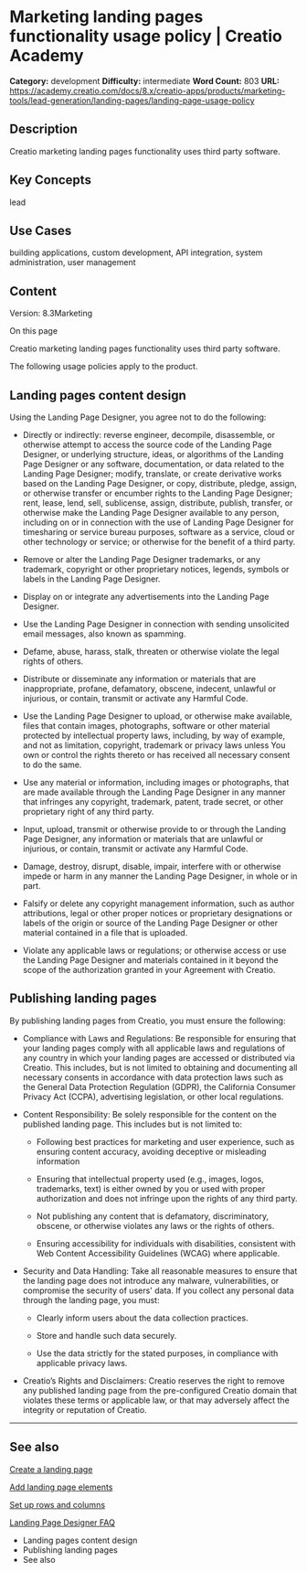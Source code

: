 # Marketing landing pages functionality usage policy | Creatio Academy

**Category:** development **Difficulty:** intermediate **Word Count:** 803
**URL:**
https://academy.creatio.com/docs/8.x/creatio-apps/products/marketing-tools/lead-generation/landing-pages/landing-page-usage-policy

## Description

Creatio marketing landing pages functionality uses third party software.

## Key Concepts

lead

## Use Cases

building applications, custom development, API integration, system
administration, user management

## Content

Version: 8.3Marketing

On this page

Creatio marketing landing pages functionality uses third party software.

The following usage policies apply to the product.

## Landing pages content design​​

Using the Landing Page Designer, you agree not to do the following:

- Directly or indirectly: reverse engineer, decompile, disassemble, or otherwise
  attempt to access the source code of the Landing Page Designer, or underlying
  structure, ideas, or algorithms of the Landing Page Designer or any software,
  documentation, or data related to the Landing Page Designer; modify,
  translate, or create derivative works based on the Landing Page Designer, or
  copy, distribute, pledge, assign, or otherwise transfer or encumber rights to
  the Landing Page Designer; rent, lease, lend, sell, sublicense, assign,
  distribute, publish, transfer, or otherwise make the Landing Page Designer
  available to any person, including on or in connection with the use of Landing
  Page Designer for timesharing or service bureau purposes, software as a
  service, cloud or other technology or service; or otherwise for the benefit of
  a third party.

- Remove or alter the Landing Page Designer trademarks, or any trademark,
  copyright or other proprietary notices, legends, symbols or labels in the
  Landing Page Designer.

- Display on or integrate any advertisements into the Landing Page Designer.

- Use the Landing Page Designer in connection with sending unsolicited email
  messages, also known as spamming.

- Defame, abuse, harass, stalk, threaten or otherwise violate the legal rights
  of others.

- Distribute or disseminate any information or materials that are inappropriate,
  profane, defamatory, obscene, indecent, unlawful or injurious, or contain,
  transmit or activate any Harmful Code.

- Use the Landing Page Designer to upload, or otherwise make available, files
  that contain images, photographs, software or other material protected by
  intellectual property laws, including, by way of example, and not as
  limitation, copyright, trademark or privacy laws unless You own or control the
  rights thereto or has received all necessary consent to do the same.

- Use any material or information, including images or photographs, that are
  made available through the Landing Page Designer in any manner that infringes
  any copyright, trademark, patent, trade secret, or other proprietary right of
  any third party.

- Input, upload, transmit or otherwise provide to or through the Landing Page
  Designer, any information or materials that are unlawful or injurious, or
  contain, transmit or activate any Harmful Code.

- Damage, destroy, disrupt, disable, impair, interfere with or otherwise impede
  or harm in any manner the Landing Page Designer, in whole or in part.

- Falsify or delete any copyright management information, such as author
  attributions, legal or other proper notices or proprietary designations or
  labels of the origin or source of the Landing Page Designer or other material
  contained in a file that is uploaded.

- Violate any applicable laws or regulations; or otherwise access or use the
  Landing Page Designer and materials contained in it beyond the scope of the
  authorization granted in your Agreement with Creatio.

## Publishing landing pages​​

By publishing landing pages from Creatio, you must ensure the following:

- Compliance with Laws and Regulations: Be responsible for ensuring that your
  landing pages comply with all applicable laws and regulations of any country
  in which your landing pages are accessed or distributed via Creatio. This
  includes, but is not limited to obtaining and documenting all necessary
  consents in accordance with data protection laws such as the General Data
  Protection Regulation (GDPR), the California Consumer Privacy Act (CCPA),
  advertising legislation, or other local regulations.

- Content Responsibility: Be solely responsible for the content on the published
  landing page. This includes but is not limited to:
  - Following best practices for marketing and user experience, such as ensuring
    content accuracy, avoiding deceptive or misleading information

  - Ensuring that intellectual property used (e.g., images, logos, trademarks,
    text) is either owned by you or used with proper authorization and does not
    infringe upon the rights of any third party.

  - Not publishing any content that is defamatory, discriminatory, obscene, or
    otherwise violates any laws or the rights of others.

  - Ensuring accessibility for individuals with disabilities, consistent with
    Web Content Accessibility Guidelines (WCAG) where applicable.

- Security and Data Handling: Take all reasonable measures to ensure that the
  landing page does not introduce any malware, vulnerabilities, or compromise
  the security of users' data. If you collect any personal data through the
  landing page, you must:
  - Clearly inform users about the data collection practices.

  - Store and handle such data securely.

  - Use the data strictly for the stated purposes, in compliance with applicable
    privacy laws.

- Creatio’s Rights and Disclaimers: Creatio reserves the right to remove any
  published landing page from the pre-configured Creatio domain that violates
  these terms or applicable law, or that may adversely affect the integrity or
  reputation of Creatio.

---

## See also​

[Create a landing page](https://academy.creatio.com/documents?id=2579)

[Add landing page elements](https://academy.creatio.com/documents?id=2580)

[Set up rows and columns](https://academy.creatio.com/documents?id=2581)

[Landing Page Designer FAQ](https://academy.creatio.com/documents?id=2583)

- Landing pages content design​
- Publishing landing pages​
- See also
